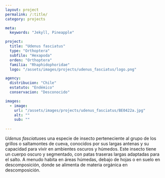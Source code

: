 ```yaml
---
layout: project
permalink: /:title/
category: projects

meta:
  keywords: "Jekyll, Pineapple"

project:
  title: "Udenus fasciatus"
  type: "Orthoptera"
  subfilo: "Hexapoda"
  orden: "Orthoptera"
  familia: "Rhaphidophoridae"
  logo: "/assets/images/projects/udenus_fasciatus/logo.png"

agency:
  distribucion: "Chile"
  estatuto: "Endémico"
  conservacion: "Desconocido"

images:
  - image:
    url: "/assets/images/projects/udenus_fasciatus/BE0422a.jpg"
    alt: ""
    sub: ""
  
---
```

<p><i>Udenus fasciatus</i>es una especie de insecto perteneciente al grupo de los grillos o saltamontes de cueva, conocidos por sus largas antenas y su capacidad para vivir en ambientes oscuros y húmedos. Este insecto tiene un cuerpo oscuro y segmentado, con patas traseras largas adaptadas para el salto. A menudo habita en áreas húmedas, debajo de hojas o en suelo en descomposición, donde se alimenta de materia orgánica en descomposición.</p>

